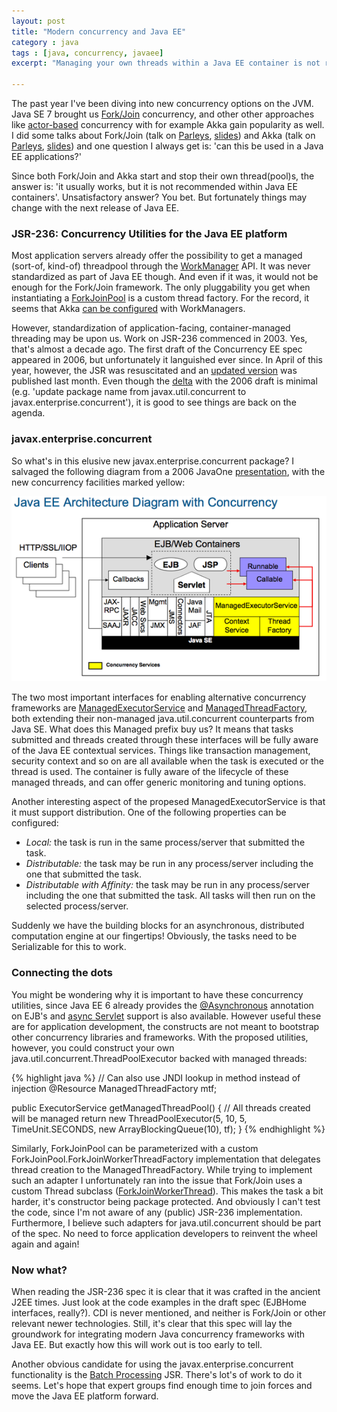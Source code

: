 ```yaml
---
layout: post
title: "Modern concurrency and Java EE" 
category : java 
tags : [java, concurrency, javaee]
excerpt: "Managing your own threads within a Java EE container is not recommended and even illegal in some circumstances. But where does that leave us when we want to use the shiny new Java concurrency frameworks like Fork/Join and Akka in Java EE applications? The addition of new concurrency facilities to the Java EE 7 spec may open some doors."

---
```


The past year I've been diving into new concurrency options on the JVM. Java SE 7 brought us [Fork/Join](http://docs.oracle.com/javase/tutorial/essential/concurrency/forkjoin.html) concurrency, and other other approaches like [actor-based](http://akka.io) concurrency with for example Akka gain popularity as well. I did some talks about Fork/Join (talk on [Parleys](http://www.parleys.com/#st=5&id=3217), [slides](http://www.slideshare.net/SanderMak/fork-join-bejug-2012)) and Akka (talk on [Parleys](http://www.parleys.com/#id=3218&st=5), [slides](http://www.slideshare.net/SanderMak/akka-bejug/)) and one question I always get is: 'can this be used in a Java EE applications?' 

Since both Fork/Join and Akka start and stop their own thread(pool)s, the answer is: 'it usually works, but it is not recommended within Java EE containers'. Unsatisfactory answer? You bet. But fortunately things may change with the next release of Java EE.

### JSR-236: Concurrency Utilities for the Java EE platform
Most application servers already offer the possibility to get a managed (sort-of, kind-of) threadpool through the [WorkManager](http://docs.oracle.com/javaee/1.4/api/javax/resource/spi/work/WorkManager.html) API. It was never standardized as part of Java EE though. And even if it was, it would not be enough for the Fork/Join framework. The only pluggability you get when instantiating a [ForkJoinPool](http://docs.oracle.com/javase/7/docs/api/java/util/concurrent/ForkJoinPool.html) is a custom thread factory. For the record, it seems that Akka [can be configured](http://blog.vasilrem.com/container-managed-actor-dispatchers) with WorkManagers.

However, standardization of application-facing, container-managed threading may be upon us. Work on JSR-236 commenced in 2003. Yes, that's almost a decade ago. The first draft of the Concurrency EE spec appeared in 2006, but unfortunately it languished ever since. In April of this year, however, the JSR was resuscitated and an [updated version](http://java.net/downloads/concurrency-ee-spec/EE%20Concurrency%20Utilities.pdf) was published last month. Even though the [delta](http://java.net/downloads/concurrency-ee-spec/EE%20Concurrency%20Utilities%20-%20delta.pdf) with the 2006 draft is minimal (e.g. 'update package name from javax.util.concurrent to javax.enterprise.concurrent'), it is good to see things are back on the agenda.

### javax.enterprise.concurrent
So what's in this elusive new javax.enterprise.concurrent package? I salvaged the following diagram from a 2006 JavaOne [presentation](http://gee.cs.oswego.edu/dl/concurrencyee-interest/JavaOne-EEConcurrency.pdf), with the new concurrency facilities marked yellow:

![Java EE concurrency](/pics/javaeeconcurrency.png)

The two most important interfaces for enabling alternative concurrency frameworks are [ManagedExecutorService](http://concurrency-ee-spec.java.net/javadoc/javax/enterprise/concurrent/ManagedExecutorService.html) and [ManagedThreadFactory](http://concurrency-ee-spec.java.net/javadoc/javax/enterprise/concurrent/ManagedThreadFactory.html), both extending their non-managed java.util.concurrent counterparts from Java SE. What does this Managed prefix buy us? It means that tasks submitted and threads created through these interfaces will be fully aware of the Java EE contextual services. Things like transaction management, security context and so on are all available when the task is executed or the thread is used. The container is fully aware of the lifecycle of these managed threads, and can offer generic monitoring and tuning options. 

Another interesting aspect of the propesed ManagedExecutorService is that it must support distribution. One of the following properties can be configured:

- _Local:_ the task is run in the same process/server that submitted the task.
- _Distributable:_ the task may be run in any process/server including the one that submitted the task.
- _Distributable with Affinity:_ the task may be run in any process/server including the one that
submitted the task. All tasks will then run on the selected process/server.

Suddenly we have the building blocks for an asynchronous, distributed computation engine at our fingertips! Obviously, the tasks need to be Serializable for this to work.

### Connecting the dots

You might be wondering why it is important to have these concurrency utilities, since Java EE 6 already provides the [@Asynchronous](http://docs.oracle.com/javaee/6/tutorial/doc/gkkqg.html) annotation on EJB's and [async Servlet](https://blogs.oracle.com/enterprisetechtips/entry/asynchronous_support_in_servlet_3) support is also available. However useful these are for application development, the constructs are not meant to bootstrap other concurrency libraries and frameworks. With the proposed utilities, however, you could construct your own java.util.concurrent.ThreadPoolExecutor backed with managed threads:

{% highlight java %}
 // Can also use JNDI lookup in method instead of injection
 @Resource
 ManagedThreadFactory mtf;

 public ExecutorService getManagedThreadPool() {
   // All threads created will be managed
   return new ThreadPoolExecutor(5, 10, 5, TimeUnit.SECONDS,
       new ArrayBlockingQueue<Runnable>(10), tf);
 }
{% endhighlight %}

Similarly, ForkJoinPool can be parameterized with a custom ForkJoinPool.ForkJoinWorkerThreadFactory implementation that delegates thread creation to the ManagedThreadFactory. While trying to implement such an adapter I unfortunately ran into the issue that Fork/Join uses a custom Thread subclass ([ForkJoinWorkerThread](http://docs.oracle.com/javase/7/docs/api/java/util/concurrent/ForkJoinWorkerThread.html)). This makes the task a bit harder, it's constructor being package protected. And obviously I can't test the code, since I'm not aware of any (public) JSR-236 implementation. Furthermore, I believe such adapters for java.util.concurrent should be part of the spec. No need to force application developers to reinvent the wheel again and again!
 
### Now what?
When reading the JSR-236 spec it is clear that it was crafted in the ancient J2EE times. Just look at the code examples in the draft spec (EJBHome interfaces, really?).  CDI is never mentioned, and neither is Fork/Join or other relevant newer technologies. Still, it's clear that this spec will lay the groundwork for integrating modern Java concurrency frameworks with Java EE. But exactly how this will work out is too early to tell.

Another obvious candidate for using the javax.enterprise.concurrent functionality is the [Batch Processing](https://blogs.oracle.com/theaquarium/entry/new_java_ee) JSR. There's lot's of work to do it seems. Let's hope that expert groups find enough time to join forces and move the Java EE platform forward.

